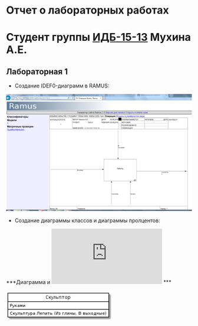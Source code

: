 # Отчет о лабораторных работах
# Студент группы [ИДБ-15-13](https://github.com/stankin/design-2018/wiki/list-idb-15-13) Мухина А.Е.

## Лабораторная 1

* Создание IDEF0-диаграмм в RAMUS:

![none](https://github.com/MuhinaAlexandra/Lab2018/blob/master/1.png)

* Создание диаграммы классов и  диаграммы пролцентов:

***Диаграмма и ![Текст](https://github.com/MuhinaAlexandra/Lab2018/blob/master/2.1.txt) ***

![рисунок](https://github.com/MuhinaAlexandra/Lab2018/blob/master/2.png)
